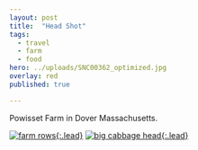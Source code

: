 ```yaml
---
layout: post
title:  "Head Shot"
tags:
  - travel
  - farm
  - food
hero: ../uploads/SNC00362_optimized.jpg
overlay: red
published: true

---
```


Powisset Farm in Dover Massachusetts.

[![farm rows](../uploads/SNC00361_optimized.jpg){:.lead}](../uploads/SNC00361.jpg)
[![big cabbage head](../uploads/SNC00362_optimized.jpg){:.lead}](../uploads/SNC00362.jpg)


